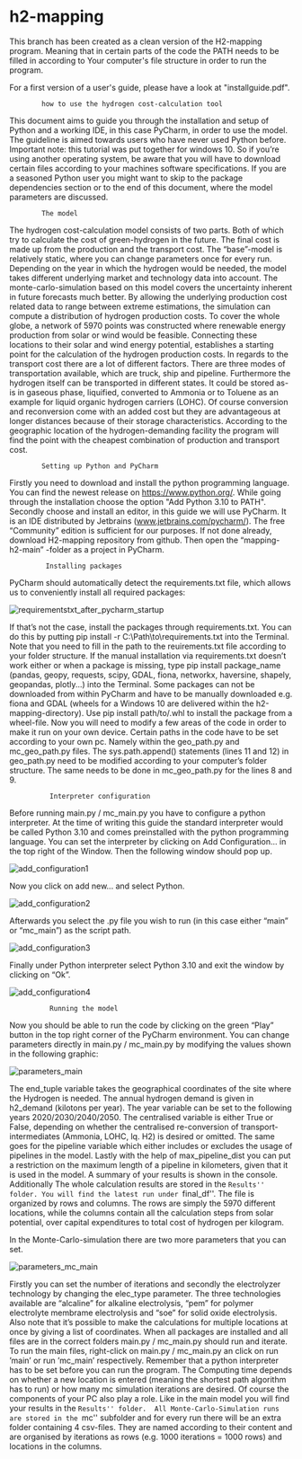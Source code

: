 # h2-mapping

This branch has been created as a clean version of the H2-mapping program.
Meaning that in certain parts of the code the PATH needs to be filled in according to Your computer's file structure in order to run the program. 

For a first version of a user's guide, please have a look at "installguide.pdf".


            how to use the hydrogen cost-calculation tool

This document aims to guide you through the installation and setup of Python and a working
IDE, in this case PyCharm, in order to use the model. The guideline is aimed towards
users who have never used Python before. Important note: this tutorial was put together
for windows 10. So if you’re using another operating system, be aware that you will have
to download certain files according to your machines software specifications. If you are a
seasoned Python user you might want to skip to the package dependencies section or to the
end of this document, where the model parameters are discussed.

            The model 

The hydrogen cost-calculation model consists of two parts. Both of which try to calculate the
cost of green-hydrogen in the future. The final cost is made up from the production and the
transport cost. The “base”-model is relatively static, where you can change parameters once
for every run. Depending on the year in which the hydrogen would be needed, the model takes
different underlying market and technology data into account. The monte-carlo-simulation
based on this model covers the uncertainty inherent in future forecasts much better. By
allowing the underlying production cost related data to range between extreme estimations,
the simulation can compute a distribution of hydrogen production costs. To cover the whole
globe, a network of 5970 points was constructed where renewable energy production from
solar or wind would be feasible. Connecting these locations to their solar and wind energy
potential, establishes a starting point for the calculation of the hydrogen production costs.
In regards to the transport cost there are a lot of different factors. There are three modes of
transportation available, which are truck, ship and pipeline. Furthermore the hydrogen itself
can be transported in different states. It could be stored as-is in gaseous phase, liquified,
converted to Ammonia or to Toluene as an example for liquid organic hydrogen carriers
(LOHC). Of course conversion and reconversion come with an added cost but they are
advantageous at longer distances because of their storage characteristics. According to the
geographic location of the hydrogen-demanding facility the program will find the point with
the cheapest combination of production and transport cost.

            Setting up Python and PyCharm
            
Firstly you need to download and install the python programming language. You can find
the newest release on https://www.python.org/. While going through the installation choose
the option "Add Python 3.10 to PATH". Secondly choose and install an editor, in this guide
we will use PyCharm. It is an IDE distributed by Jetbrains (www.jetbrains.com/pycharm/).
The free “Community” edition is sufficient for our purposes. If not done already, download
H2-mapping repository from github. Then open the “mapping-h2-main” -folder as a project
in PyCharm.

             Installing packages
             
PyCharm should automatically detect the requirements.txt file, which allows us to conveniently
install all required packages:

![requirementstxt_after_pycharm_startup](https://user-images.githubusercontent.com/101879083/167862302-7e50b994-d60e-44ba-b99b-39b5a5782320.png)

If that’s not the case, install the packages through requirements.txt.
You can do this by putting pip install -r C:\Path\to\requirements.txt into the
Terminal. Note that you need to fill in the path to the reuirements.txt file according to your
folder structure. If the manual installation via requirements.txt doesn’t work either or when a
package is missing, type pip install package_name (pandas, geopy, requests, scipy, GDAL,
fiona, networkx, haversine, shapely, geopandas, plotly...) into the Terminal. Some packages
can not be downloaded from within PyCharm and have to be manually downloaded e.g. fiona
and GDAL (wheels for a Windows 10 are delivered within the h2-mapping-directory). Use
pip install path/to/.whl to install the package from a wheel-file. Now you will need to
modify a few areas of the code in order to make it run on your own device. Certain paths
in the code have to be set according to your own pc. Namely within the geo_path.py and
mc_geo_path.py files. The sys.path.append() statements (lines 11 and 12) in geo_path.py
need to be modified according to your computer’s folder structure. The same needs to be
done in mc_geo_path.py for the lines 8 and 9.

              Interpreter configuration

Before running main.py / mc_main.py you have to configure a python interpreter. At the
time of writing this guide the standard interpreter would be called Python 3.10 and comes
preinstalled with the python programming language. You can set the interpreter by clicking
on Add Configuration... in the top right of the Window. Then the following window
should pop up.

![add_configuration1](https://user-images.githubusercontent.com/101879083/167863071-00657400-bd5b-415b-8029-61d97f9d9461.png)

Now you click on add new... and select Python.

![add_configuration2](https://user-images.githubusercontent.com/101879083/167870519-60568fbb-e1d0-4fa2-878d-f584e92710eb.png)

Afterwards you select the .py file you wish to run (in this case either “main” or “mc_main”)
as the script path.

![add_configuration3](https://user-images.githubusercontent.com/101879083/167870624-ab2db5b8-a4ec-4cb3-8979-a01889e069e4.png)

Finally under Python interpreter select Python 3.10 and exit the window by clicking on
“Ok”.

![add_configuration4](https://user-images.githubusercontent.com/101879083/167870735-d2e51c06-0484-4ba4-bc1c-465fec0adbcb.png)

              Running the model

Now you should be able to run the code by clicking on the green “Play” button in the
top right corner of the PyCharm environment. You can change parameters directly in
main.py / mc_main.py by modifying the values shown in the following graphic:

![parameters_main](https://user-images.githubusercontent.com/101879083/167870960-ba69fe15-0463-400e-887e-f2b97f6c10c8.png)

The end_tuple variable takes the geographical coordinates of the site where the Hydrogen
is needed. The annual hydrogen demand is given in h2_demand (kilotons per year). The
year variable can be set to the following years 2020/2030/2040/2050. The centralised
variable is either True or False, depending on whether the centralised re-conversion of
transport-intermediates (Ammonia, LOHC, lq. H2) is desired or omitted. The same goes
for the pipeline variable which either includes or excludes the usage of pipelines in the
model. Lastly with the help of max_pipeline_dist you can put a restriction on the
maximum length of a pipeline in kilometers, given that it is used in the model. 
A summary of your results is shown in the console. Additionally The whole calculation 
results are stored in the ``Results'' folder. You will find the latest run under ``final\_df''. 
The file is organized by rows and columns. The rows are simply the 5970 different locations,
while the columns contain all the calculation steps from solar potential, over capital
expenditures to total cost of hydrogen per kilogram.

In the Monte-Carlo-simulation there are two more parameters that you can set.

![parameters_mc_main](https://user-images.githubusercontent.com/101879083/167871037-cacbd515-ba82-4320-84ea-f9daa0070603.png)

Firstly you can set the number of iterations and secondly the electrolyzer technology
by changing the elec_type parameter. The three technologies available are “alcaline” for
alkaline electrolysis, “pem” for polymer electrolyte membrame electrolysis and “soe” for
solid oxide electrolysis. Also note that it’s possible to make the calculations for multiple
locations at once by giving a list of coordinates. When all packages are installed and all
files are in the correct folders main.py / mc_main.py should run and iterate. To run the
main files, right-click on main.py / mc_main.py an click on run ’main’ or run ’mc_main’
respectively. Remember that a python interpreter has to be set before you can run the
program. The Computing time depends on whether a new location is entered (meaning the
shortest path algorithm has to run) or how many mc simulation iterations are desired. Of
course the components of your PC also play a role. 
Like in the main model you will find your results in the ``Results'' folder. 
All Monte-Carlo-Simulation runs are stored in the ``mc'' subfolder and for every run 
there will be an extra folder containing 4 csv-files. They are named according to their
content and are organised by iterations as rows (e.g. 1000 iterations = 1000 rows) and locations in the columns. 
